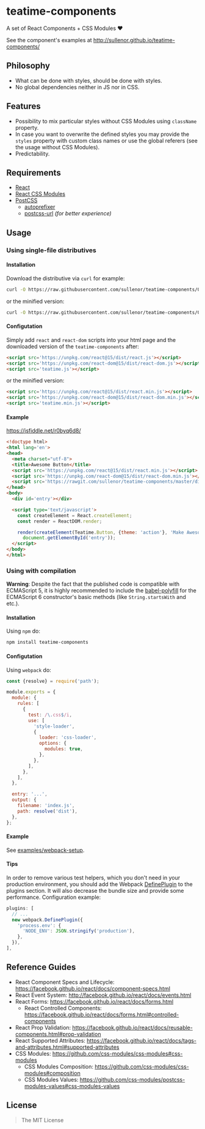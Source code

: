 teatime-components
==================

A set of React Components + CSS Modules :heart:

See the component's examples at http://sullenor.github.io/teatime-components/


## Philosophy

- What can be done with styles, should be done with styles.
- No global dependencies neither in JS nor in CSS.


## Features

- Possibility to mix particular styles without CSS Modules using `className` property.
- In case you want to overwrite the defined styles you may provide the `styles` property with custom class names or use the global referers (see the usage without CSS Modules).
- Predictability.


## Requirements

- [React](https://facebook.github.io/react/)
- [React CSS Modules](https://github.com/gajus/react-css-modules)
- [PostCSS](https://github.com/postcss/postcss)
  - [autoprefixer](https://github.com/postcss/autoprefixer)
  - [postcss-url](https://github.com/postcss/postcss-url) *(for better experience)*


## Usage

### Using single-file distributives

#### Installation

Download the distributive via `curl` for example:

```bash
curl -O https://raw.githubusercontent.com/sullenor/teatime-components/0.8.14/dist/teatime.js
```

or the minified version:

```bash
curl -O https://raw.githubusercontent.com/sullenor/teatime-components/0.8.14/dist/teatime.min.js
```


#### Configutation

Simply add `react` and `react-dom` scripts into your html page and the downloaded version of the `teatime-components` after:

```html
<script src='https://unpkg.com/react@15/dist/react.js'></script>
<script src='https://unpkg.com/react-dom@15/dist/react-dom.js'></script>
<script src='teatime.js'></script>
```

or the minified version:

```html
<script src='https://unpkg.com/react@15/dist/react.min.js'></script>
<script src='https://unpkg.com/react-dom@15/dist/react-dom.min.js'></script>
<script src='teatime.min.js'></script>
```


#### Example

https://jsfiddle.net/r0byq6d8/

```html
<!doctype html>
<html lang='en'>
<head>
  <meta charset="utf-8">
  <title>Awesome Button</title>
  <script src='https://unpkg.com/react@15/dist/react.min.js'></script>
  <script src='https://unpkg.com/react-dom@15/dist/react-dom.min.js'></script>
  <script src='https://rawgit.com/sullenor/teatime-components/master/dist/teatime.min.js'></script>
</head>
<body>
  <div id='entry'></div>

  <script type='text/javascript'>
    const createElement = React.createElement;
    const render = ReactDOM.render;

    render(createElement(Teatime.Button, {theme: 'action'}, 'Make Awesome'),
      document.getElementById('entry'));
  </script>
</body>
</html>
```


### Using with compilation

**Warning**: Despite the fact that the published code is compatible with ECMAScript 5, it is highly recommended to include the [babel-polyfill](https://github.com/babel/babel/tree/master/packages/babel-polyfill) for the ECMAScript 6 constructor's basic methods (like `String.startsWith` and etc.).


#### Installation

Using `npm` do:

```bash
npm install teatime-components
```


#### Configutation

Using `webpack` do:

```javascript
const {resolve} = require('path');

module.exports = {
  module: {
    rules: [
      {
        test: /\.css$/i,
        use: [
          'style-loader',
          {
            loader: 'css-loader',
            options: {
              modules: true,
            },
          },
        ],
      },
    ],
  },

  entry: '...',
  output: {
    filename: 'index.js',
    path: resolve('dist'),
  },
};
```


#### Example

See [examples/webpack-setup](examples/webpack-setup).


#### Tips

In order to remove various test helpers, which you don't need in your production environment, you should add the Webpack [DefinePlugin](https://webpack.github.io/docs/list-of-plugins.html#defineplugin) to the plugins section. It will also decrease the bundle size and provide some performance. Configuration example:

```javascript
plugins: [
  // ...
  new webpack.DefinePlugin({
    'process.env': {
      'NODE_ENV': JSON.stringify('production'),
    },
  }),
],
```


## Reference Guides

- React Component Specs and Lifecycle: https://facebook.github.io/react/docs/component-specs.html
- React Event System: http://facebook.github.io/react/docs/events.html
- React Forms: https://facebook.github.io/react/docs/forms.html
  - React Controlled Components: https://facebook.github.io/react/docs/forms.html#controlled-components
- React Prop Validation: https://facebook.github.io/react/docs/reusable-components.html#prop-validation
- React Supported Attributes: https://facebook.github.io/react/docs/tags-and-attributes.html#supported-attributes
- CSS Modules: https://github.com/css-modules/css-modules#css-modules
  - CSS Modules Composition: https://github.com/css-modules/css-modules#composition
  - CSS Modules Values: https://github.com/css-modules/postcss-modules-values#css-modules-values


## License

> The MIT License
